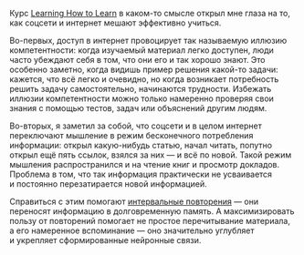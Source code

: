Курс [Learning How to Learn](/notes/2019-05-03-learning-how-to-learn) в каком-то смысле открыл мне глаза на то, как соцсети и интернет мешают эффективно учиться.

Во-первых, доступ в интернет провоцирует так называемую иллюзию компетентности: когда изучаемый материал легко доступен, люди часто убеждают себя в том, что они его и так хорошо знают. Это особенно заметно, когда видишь пример решения какой-то задачи: кажется, что всё легко и очевидно, но когда возникает потребность решить задачу самостоятельно, начинаются трудности. Избежать иллюзии компетентности можно только намеренно проверяя свои знания с помощью тестов, задач или объяснений другим людям.

Во-вторых, я заметил за собой, что соцсети и в целом интернет переключают мышление в режим бесконечного потребления информации: открыл какую-нибудь статью, начал читать, попутно открыл ещё пять ссылок, взялся за них — и всё по новой. Такой режим мышления распространился и на чтение книг и просмотр докладов. Проблема в том, что так информация практически не усваивается и постоянно перезатирается новой информацией.

Справиться с этим помогают [интервальные повторения](https://ru.wikipedia.org/wiki/Интервальные_повторения) — они переносят информацию в долговременную память. А максимизировать пользу от повторений помогает не простое перечитывание материала, а его намеренное вспоминание — оно значительно углубляет и укрепляет сформированные нейронные связи.
